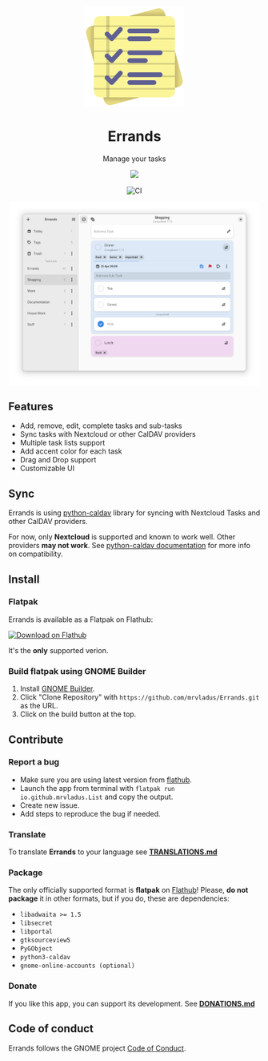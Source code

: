 
<div align="center">
  <img src="data/icons/io.github.mrvladus.List.svg" width="200" height="200">

  # Errands

  Manage your tasks
  
  <a href="https://circle.gnome.org/"><img src="https://circle.gnome.org/assets/button/badge.svg"></a>
  
  ![CI](https://github.com/mrvladus/Errands/actions/workflows/CI.yml/badge.svg)
  
<p align="center">
  <img src="screenshots/main.png" width="500" align="center">
</p>

</div>

## Features
- Add, remove, edit, complete tasks and sub-tasks
- Sync tasks with Nextcloud or other CalDAV providers
- Multiple task lists support
- Add accent color for each task
- Drag and Drop support
- Customizable UI

## Sync
Errands is using [python-caldav](https://github.com/python-caldav/caldav) library for syncing with Nextcloud Tasks and other CalDAV providers.

For now, only **Nextcloud** is supported and known to work well.
Other providers **may not work**. See [python-caldav  documentation](https://caldav.readthedocs.io/en/latest/#compatibility) for more info on compatibility.

## Install
### Flatpak
Errands is available as a Flatpak on Flathub:

<a href="https://flathub.org/apps/details/io.github.mrvladus.List"><img width='240' alt='Download on Flathub' src='https://dl.flathub.org/assets/badges/flathub-badge-en.png'/></a>

It's the **only** supported verion.

### Build flatpak using GNOME Builder
1. Install [GNOME Builder](https://flathub.org/apps/org.gnome.Builder).
2. Click "Clone Repository" with `https://github.com/mrvladus/Errands.git` as the URL.
3. Click on the build button at the top.

## Contribute

### Report a bug
- Make sure you are using latest version from [flathub](https://flathub.org/apps/details/io.github.mrvladus.List).
- Launch the app from terminal with `flatpak run io.github.mrvladus.List` and copy the output.
- Create new issue.
- Add steps to reproduce the bug if needed.

### Translate
To translate **Errands** to your language see **[TRANSLATIONS.md](TRANSLATIONS.md)**

### Package
The only officially supported format is **flatpak** on [Flathub](https://flathub.org/apps/details/io.github.mrvladus.List)!
Please, **do not package** it in other formats, but if you do, these are dependencies:
- `libadwaita >= 1.5`
- `libsecret`
- `libportal`
- `gtksourceview5`
- `PyGObject`
- `python3-caldav`
- `gnome-online-accounts (optional)`

### Donate
If you like this app, you can support its development. See **[DONATIONS.md](DONATIONS.md)**

## Code of conduct

Errands follows the GNOME project [Code of Conduct](https://wiki.gnome.org/Foundation/CodeOfConduct).
